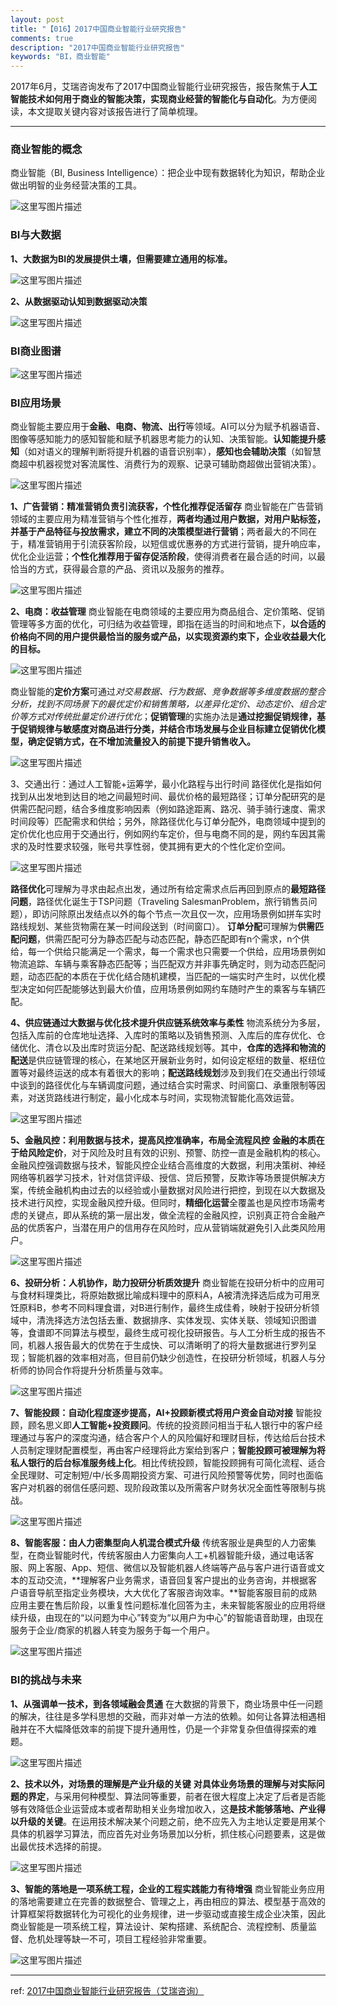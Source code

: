 ```yaml
---
layout: post
title: "【016】2017中国商业智能行业研究报告"
comments: true
description: "2017中国商业智能行业研究报告"
keywords: "BI，商业智能"
---
```


2017年6月，艾瑞咨询发布了2017中国商业智能行业研究报告，报告聚焦于**人工智能技术如何用于商业的智能决策，实现商业经营的智能化与自动化**。为方便阅读，本文提取关键内容对该报告进行了简单梳理。

----------
### 商业智能的概念
商业智能（BI, Business Intelligence）：把企业中现有数据转化为知识，帮助企业做出明智的业务经营决策的工具。

![这里写图片描述](http://img.blog.csdn.net/20170617202038394?watermark/2/text/aHR0cDovL2Jsb2cuY3Nkbi5uZXQvYWNlbGl0/font/5a6L5L2T/fontsize/400/fill/I0JBQkFCMA==/dissolve/70/gravity/SouthEast)

### BI与大数据
**1、大数据为BI的发展提供土壤，但需要建立通用的标准。**

![这里写图片描述](http://img.blog.csdn.net/20170617202125442?watermark/2/text/aHR0cDovL2Jsb2cuY3Nkbi5uZXQvYWNlbGl0/font/5a6L5L2T/fontsize/400/fill/I0JBQkFCMA==/dissolve/70/gravity/SouthEast)

**2、从数据驱动认知到数据驱动决策**

![这里写图片描述](http://img.blog.csdn.net/20170617202148658?watermark/2/text/aHR0cDovL2Jsb2cuY3Nkbi5uZXQvYWNlbGl0/font/5a6L5L2T/fontsize/400/fill/I0JBQkFCMA==/dissolve/70/gravity/SouthEast)

### BI商业图谱

![这里写图片描述](http://img.blog.csdn.net/20170617202333241?watermark/2/text/aHR0cDovL2Jsb2cuY3Nkbi5uZXQvYWNlbGl0/font/5a6L5L2T/fontsize/400/fill/I0JBQkFCMA==/dissolve/70/gravity/SouthEast)

### BI应用场景
商业智能主要应用于**金融、电商、物流、出行**等领域。AI可以分为赋予机器语音、图像等感知能力的感知智能和赋予机器思考能力的认知、决策智能。**认知能提升感知**（如对语义的理解判断将提升机器的语音识别率），**感知也会辅助决策**（如智慧商超中机器视觉对客流属性、消费行为的观察、记录可辅助商超做出营销决策）。

![这里写图片描述](http://img.blog.csdn.net/20170617202304225?watermark/2/text/aHR0cDovL2Jsb2cuY3Nkbi5uZXQvYWNlbGl0/font/5a6L5L2T/fontsize/400/fill/I0JBQkFCMA==/dissolve/70/gravity/SouthEast)

**1、广告营销：精准营销负责引流获客，个性化推荐促活留存**
商业智能在广告营销领域的主要应用为精准营销与个性化推荐，**两者均通过用户数据，对用户贴标签，并基于产品特征与投放需求，建立不同的决策模型进行营销**；两者最大的不同在于，精准营销用于引流获客阶段，以短信或优惠券的方式进行营销，提升响应率，优化企业运营；**个性化推荐用于留存促活阶段**，使得消费者在最合适的时间，以最恰当的方式，获得最合意的产品、资讯以及服务的推荐。

![这里写图片描述](http://img.blog.csdn.net/20170617202458180?watermark/2/text/aHR0cDovL2Jsb2cuY3Nkbi5uZXQvYWNlbGl0/font/5a6L5L2T/fontsize/400/fill/I0JBQkFCMA==/dissolve/70/gravity/SouthEast)

**2、电商：收益管理**
商业智能在电商领域的主要应用为商品组合、定价策略、促销管理等多方面的优化，可归结为收益管理，即指在适当的时间和地点下，**以合适的价格向不同的用户提供最恰当的服务或产品，以实现资源约束下，企业收益最大化的目标。**

![这里写图片描述](http://img.blog.csdn.net/20170617202532160?watermark/2/text/aHR0cDovL2Jsb2cuY3Nkbi5uZXQvYWNlbGl0/font/5a6L5L2T/fontsize/400/fill/I0JBQkFCMA==/dissolve/70/gravity/SouthEast)

商业智能的**定价方案**可通过*对交易数据、行为数据、竞争数据等多维度数据的整合分析，找到不同场景下的最优定价和销售策略，以差异化定价、动态定价、组合定价等方式对传统批量定价进行优化*；**促销管理**的实施办法是**通过挖掘促销规律，基于促销规律与敏感度对商品进行分类，并结合市场发展与企业目标建立促销优化模型，确定促销方式，在不增加流量投入的前提下提升销售收入。**

![这里写图片描述](http://img.blog.csdn.net/20170617202703277?watermark/2/text/aHR0cDovL2Jsb2cuY3Nkbi5uZXQvYWNlbGl0/font/5a6L5L2T/fontsize/400/fill/I0JBQkFCMA==/dissolve/70/gravity/SouthEast)

3、交通出行：通过人工智能+运筹学，最小化路程与出行时间
路径优化是指如何找到从出发地到达目的地之间最短时间、最优价格的最短路径；订单分配研究的是供需匹配问题，结合多维度影响因素（例如路途距离、路况、骑手骑行速度、需求时间段等）匹配需求和供给；另外，除路径优化与订单分配外，电商领域中提到的定价优化也应用于交通出行，例如网约车定价，但与电商不同的是，网约车因其需求的及时性要求较强，账号共享性弱，使其拥有更大的个性化定价空间。

![这里写图片描述](http://img.blog.csdn.net/20170617202718324?watermark/2/text/aHR0cDovL2Jsb2cuY3Nkbi5uZXQvYWNlbGl0/font/5a6L5L2T/fontsize/400/fill/I0JBQkFCMA==/dissolve/70/gravity/SouthEast)

**路径优化**可理解为寻求由起点出发，通过所有给定需求点后再回到原点的**最短路径问题**，路径优化诞生于TSP问题（Traveling SalesmanProblem，旅行销售员问题），即访问除原出发结点以外的每个节点一次且仅一次，应用场景例如拼车实时路线规划、某些货物需在某一时间段送到（时间窗口）。
**订单分配**可理解为**供需匹配问题**，供需匹配可分为静态匹配与动态匹配，静态匹配即有n个需求，n个供给，每一个供给只能满足一个需求，每一个需求也只需要一个供给，应用场景例如物流追踪、车辆与乘客静态匹配等；当匹配双方并非事先确定时，则为动态匹配问题，动态匹配的本质在于优化结合随机建模，当匹配的一端实时产生时，以优化模型决定如何匹配能够达到最大价值，应用场景例如网约车随时产生的乘客与车辆匹配。

**4、供应链通过大数据与优化技术提升供应链系统效率与柔性**
物流系统分为多层，包括入库前的仓库地址选择、入库时的策略以及销售预测、入库后的库存优化、仓储优化、清仓以及出库时货运分配、配送路线规划等。其中，**仓库的选择和物流的配送**是供应链管理的核心，在某地区开展新业务时，如何设定枢纽的数量、枢纽位置等对最终运送的成本有着很大的影响；**配送路线规划**涉及到我们在交通出行领域中谈到的路径优化与车辆调度问题，通过结合实时需求、时间窗口、承重限制等因素，对送货路线进行制定，最小化成本与时间，实现物流智能化高效运营。

![这里写图片描述](http://img.blog.csdn.net/20170617202820364?watermark/2/text/aHR0cDovL2Jsb2cuY3Nkbi5uZXQvYWNlbGl0/font/5a6L5L2T/fontsize/400/fill/I0JBQkFCMA==/dissolve/70/gravity/SouthEast)

**5、金融风控：利用数据与技术，提高风控准确率，布局全流程风控**
**金融的本质在于给风险定价**，对于风险及时且有效的识别、预警、防控一直是金融机构的核心。金融风控强调数据与技术，智能风控企业结合高维度的大数据，利用决策树、神经网络等机器学习技术，针对信贷评级、授信、贷后预警，反欺诈等场景提供解决方案，传统金融机构由过去的以经验或小量数据对风险进行把控，到现在以大数据及技术进行风控，实现金融风控升级。但同时，**精细化运营**全覆盖也是风控市场需考虑的关键点，即从系统的第一层出发，做全流程的金融风控，识别真正符合金融产品的优质客户，当潜在用户的信用存在风险时，应从营销端就避免引入此类风险用户。

![这里写图片描述](http://img.blog.csdn.net/20170617202900466?watermark/2/text/aHR0cDovL2Jsb2cuY3Nkbi5uZXQvYWNlbGl0/font/5a6L5L2T/fontsize/400/fill/I0JBQkFCMA==/dissolve/70/gravity/SouthEast)

**6、投研分析：人机协作，助力投研分析质效提升**
商业智能在投研分析中的应用可与食材料理类比，将原始数据比喻成料理中的原料A，A被清洗择选后成为可用烹饪原料B，参考不同料理食谱，对B进行制作，最终生成佳肴，映射于投研分析领域中，清洗择选方法包括去重、数据排序、实体发现、实体关联、领域知识图谱等，食谱即不同算法与模型，最终生成可视化投研报告。与人工分析生成的报告不同，机器人报告最大的优势在于生成快、可以清晰明了的将大量数据进行罗列呈现；智能机器的效率相对高，但目前仍缺少创造性，在投研分析领域，机器人与分析师的协同合作将提升分析质量与效率。

![这里写图片描述](http://img.blog.csdn.net/20170617202925982?watermark/2/text/aHR0cDovL2Jsb2cuY3Nkbi5uZXQvYWNlbGl0/font/5a6L5L2T/fontsize/400/fill/I0JBQkFCMA==/dissolve/70/gravity/SouthEast)

**7、智能投顾：自动化程度逐步提高，AI+投顾新模式将用户资金自动对接**
智能投顾，顾名思义即**人工智能+投资顾问**。传统的投资顾问相当于私人银行中的客户经理通过与客户的深度沟通，结合客户个人的风险偏好和理财目标，传达给后台技术人员制定理财配置模型，再由客户经理将此方案给到客户；**智能投顾可被理解为将私人银行的后台标准服务线上化**。相比传统投顾，智能投顾拥有可简化流程、适合全民理财、可定制短/中/长多周期投资方案、可进行风险预警等优势，同时也面临客户对机器的弱信任感问题、现阶段政策以及所需客户财务状况全面性等限制与挑战。

![这里写图片描述](http://img.blog.csdn.net/20170617202959374?watermark/2/text/aHR0cDovL2Jsb2cuY3Nkbi5uZXQvYWNlbGl0/font/5a6L5L2T/fontsize/400/fill/I0JBQkFCMA==/dissolve/70/gravity/SouthEast)

**8、智能客服：由人力密集型向人机混合模式升级**
传统客服业是典型的人力密集型，在商业智能时代，传统客服由人力密集向人工+机器智能升级，通过电话客服、网上客服、App、短信、微信以及智能机器人终端等产品与客户进行语音或文本的互动交流，**理解客户业务需求，语音回复客户提出的业务咨询，并根据客户语音导航至指定业务模块，大大优化了客服咨询效率。**智能客服目前的成熟应用主要在售后阶段，以重复性问题标准化回答为主，未来智能客服业的应用将继续升级，由现在的“以问题为中心”转变为“以用户为中心”的智能语音助理，由现在服务于企业/商家的机器人转变为服务于每一个用户。

![这里写图片描述](http://img.blog.csdn.net/20170617203030812?watermark/2/text/aHR0cDovL2Jsb2cuY3Nkbi5uZXQvYWNlbGl0/font/5a6L5L2T/fontsize/400/fill/I0JBQkFCMA==/dissolve/70/gravity/SouthEast)

### BI的挑战与未来
**1、从强调单一技术，到各领域融会贯通**
在大数据的背景下，商业场景中任一问题的解决，往往是多学科思想的交融，而非对单一方法的依赖。如何让各算法相遇相融并在不大幅降低效率的前提下提升通用性，仍是一个非常复杂但值得探索的难题。

![这里写图片描述](http://img.blog.csdn.net/20170617203103834?watermark/2/text/aHR0cDovL2Jsb2cuY3Nkbi5uZXQvYWNlbGl0/font/5a6L5L2T/fontsize/400/fill/I0JBQkFCMA==/dissolve/70/gravity/SouthEast)

**2、技术以外，对场景的理解是产业升级的关键**
**对具体业务场景的理解与对实际问题的界定**，与采用何种模型、算法同等重要，前者在很大程度上决定了后者是否能够有效降低企业运营成本或者帮助相关业务增加收入，这**是技术能够落地、产业得以升级的关键**。在运用技术解决某个问题之前，绝不应先入为主地认定要是用某个具体的机器学习算法，而应首先对业务场景加以分析，抓住核心问题要素，这是做出最优技术选择的前提。

![这里写图片描述](http://img.blog.csdn.net/20170617203140710?watermark/2/text/aHR0cDovL2Jsb2cuY3Nkbi5uZXQvYWNlbGl0/font/5a6L5L2T/fontsize/400/fill/I0JBQkFCMA==/dissolve/70/gravity/SouthEast)

**3、智能的落地是一项系统工程，企业的工程实践能力有待增强**
商业智能业务应用的落地需要建立在完善的数据整合、管理之上，再由相应的算法、模型基于高效的计算框架将数据转化为可视化的业务规律，进一步驱动或直接生成企业决策，因此商业智能是一项系统工程，算法设计、架构搭建、系统配合、流程控制、质量监督、危机处理等缺一不可，项目工程经验非常重要。

![这里写图片描述](http://img.blog.csdn.net/20170617203208007?watermark/2/text/aHR0cDovL2Jsb2cuY3Nkbi5uZXQvYWNlbGl0/font/5a6L5L2T/fontsize/400/fill/I0JBQkFCMA==/dissolve/70/gravity/SouthEast)

----------
ref: [2017中国商业智能行业研究报告（艾瑞咨询）](http://report.iresearch.cn/report/201706/3010.shtml)
